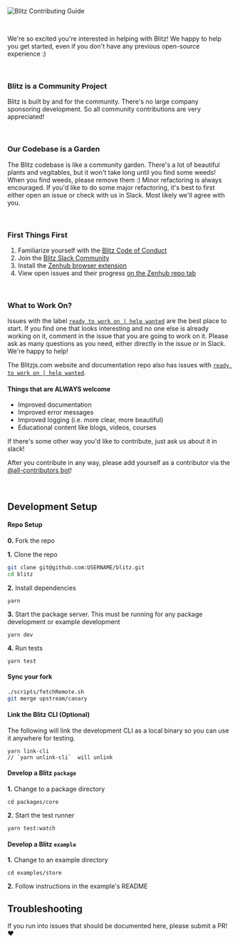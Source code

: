 ![Blitz Contributing Guide](https://files-m3haypbo7.now.sh/contributing.png)

<br>

We're so excited you're interested in helping with Blitz! We happy to help you get started, even if you don't have any previous open-source experience :)

<br>

### Blitz is a Community Project

Blitz is built by and for the community. There's no large company sponsoring development. So all community contributions are very appreciated!

<br>

### Our Codebase is a Garden

The Blitz codebase is like a community garden. There's a lot of beautiful plants and vegitables, but it won't take long until you find some weeds! When you find weeds, please remove them :) Minor refactoring is always encouraged. If you'd like to do some major refactoring, it's best to first either open an issue or check with us in Slack. Most likely we'll agree with you.

<br>

### First Things First

1. Familiarize yourself with the [Blitz Code of Conduct](https://github.com/blitz-js/blitz/blob/canary/CODE_OF_CONDUCT.md)
2. Join the [Blitz Slack Community](https://slack.blitzjs.com)
3. Install the [Zenhub browser extension](https://www.zenhub.com/extension)
4. View open issues and their progress [on the Zenhub repo tab](https://github.com/blitz-js/blitz#zenhub)

<br>

### What to Work On?

Issues with the label [`ready to work on | help wanted`](https://github.com/blitz-js/blitz/issues?q=is%3Aissue+is%3Aopen+sort%3Aupdated-desc+label%3A%22ready+to+work+on+%7C+help+wanted%22) are the best place to start. If you find one that looks interesting and no one else is already working on it, comment in the issue that you are going to work on it. Please ask as many questions as you need, either directly in the issue or in Slack. We're happy to help!

The Blitzjs.com website and documentation repo also has issues with [`ready to work on | help wanted`](https://github.com/blitz-js/blitzjs.com/issues?q=is%3Aissue+is%3Aopen+sort%3Aupdated-desc+label%3A%22ready+to+work+on+%7C+help+wanted%22).

#### Things that are ALWAYS welcome

- Improved documentation
- Improved error messages
- Improved logging (i.e. more clear, more beautiful)
- Educational content like blogs, videos, courses

If there's some other way you'd like to contribute, just ask us about it in slack!

After you contribute in any way, please add yourself as a contributor via the [@all-contributors bot](https://allcontributors.org/docs/en/bot/usage)!

<br>

## Development Setup

#### Repo Setup

**0.** Fork the repo

**1.** Clone the repo

```sh
git clone git@github.com:USERNAME/blitz.git
cd blitz
```

**2.** Install dependencies

```
yarn
```

**3.** Start the package server. This must be running for any package development or example development

```
yarn dev
```

**4.** Run tests

```
yarn test
```

#### Sync your fork

```sh
./scripts/fetchRemote.sh
git merge upstream/canary
```

#### Link the Blitz CLI (Optional)

The following will link the development CLI as a local binary so you can use it anywhere for testing.

```
yarn link-cli
// `yarn unlink-cli`  will unlink
```

#### Develop a Blitz `package`

**1.** Change to a package directory

```
cd packages/core
```

**2.** Start the test runner

```
yarn test:watch
```

#### Develop a Blitz `example`

**1.** Change to an example directory

```
cd examples/store
```

**2.** Follow instructions in the example's README

## Troubleshooting

If you run into issues that should be documented here, please submit a PR! ❤️
